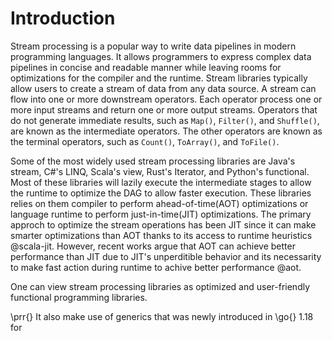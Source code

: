 # Introduction

Stream processing is a popular way to write data pipelines in modern programming languages. 
It allows programmers to express complex data pipelines in concise and readable manner while 
leaving rooms for optimizations for the compiler and the runtime.
Stream libraries typically allow users to create a stream of data from any data source.
A stream can flow into one or more downstream operators.
Each operator process one or more input streams and return one or more output streams.
Operators that do not generate immediate results, such as `Map()`, `Filter()`, and `Shuffle()`, are known as the intermediate operators.
The other operators are known as the terminal operators, such as `Count()`, `ToArray()`, and `ToFile()`. 

Some of the most widely used stream processing libraries are Java's stream, C#'s LINQ, Scala's view, Rust's Iterator, and Python's functional.
Most of these libraries will lazily execute the intermediate stages to allow the runtime to optimize the DAG to allow faster execution.
These libraries relies on them compiler to perform ahead-of-time(AOT) optimizations or language runtime to perform just-in-time(JIT) optimizations.
The primary approch to optimize the stream operations has been JIT since it can make smarter optimizations than AOT thanks to its access to runtime heuristics @scala-jit.
However, recent works argue that AOT can achieve better performance than JIT due to JIT's unperditible behavior and its necessarity to make fast 
action during runtime to achive better performance @aot.

One can view stream processing libraries as optimized and user-friendly functional programming libraries.

\prr{}
It also make use of generics that was newly introduced in \go{} 1.18 for 


